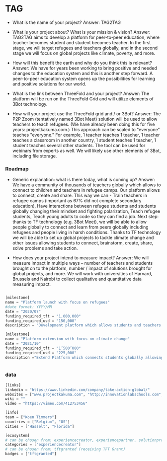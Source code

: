 # TAG

- What is the name of your project?
Answer: TAG2TAG

- What is your project about? What is your mission & vision?
Answer: TAG2TAG aims to develop a platform for peer-to-peer education, where teacher becomes student and student becomes teacher. In the first stage, we will target refugees and teachers globally, and in the second stage we will focus on global projects like climate, poverty, and more.

- How will this benefit the earth and why do you think this is relevant? 
Answer: We have for years been working to bring positive and needed changes to the education system and this is another step forward. A peer-to-peer education system opens up the possibilities for learning and positive solutions for our world.

- What is the link between ThreeFold and your project? 
Answer: The platform will be run on the ThreeFold Grid and will utilize elements of 3Bot technology.

- How will your project use the ThreeFold grid and / or 3Bot?
Answer: The P2P Zoom (tentatively named 3Bot Meet) solution will be used to allow teachers to teach refugees. (We have already been doing this for five years: projectkakuma.com.) This approach can be scaled to "everyone" teaches "everyone." For example, 1 teacher teaches 1 teacher, 1 teacher teaches a classroom in another country, 1 student teaches 1 teacher, 1 student teaches several other students. The tool can be used for webinars from experts as well. We will likely use other elements of 3Bot, including file storage.


### Roadmap

- Generic explanation: what is there today, what is coming up?
Answer: We have a community of thousands of teachers globally which allows to connect to children and teachers in refugee camps. Our platform allows to connect, create and share. This way we can - Train teachers in refugee camps (important as 67% did not complete secondary education), Have interactions between refugee students and students globally changing their mindset and fighting polarization, Teach refugee students, Teach young adults to code so they can find a job.
Next step: thanks to TF technology (e.g. 3Bot Meet), we will be able to allow people globally to connect and learn from peers globally including refugees and people living in harsh conditions. 
Thanks to TF technology we will be able to set up global projects to tackle climate change and other issues allowing students to connect, brainstorm, create, share, solve problems and take action. 


- How does your project intend to measure impact?
Answer: We will measure impact in multiple ways – number of teachers and students brought on to the platform, number / impact of solutions brought for global projects, and more. We will work with universities of Harvard, Brussels and Nairobi to collect qualitative and quantitative data measuring impact. 


```python

[milestone]
name = "Platform launch with focus on refugees"
#date format: YYYY/MM 
date = "2020/07"
funding_required_tft = "1,000,000"
funding_required_usd = "150,000"
description = "Development platform which allows students and teachers to connect globally. 300,000 Refugees will receive free education."

[milestone]
name = "Platform extension with focus on climate change"
date = "2021/10"
funding_required_tft = "1’500’000"
funding_required_usd = "225,000"
description ="Extend Platform which connects students globally allowing them to explore, discuss, create and share solutions about climate change, and take actions. We will work with governments to bring substantial change in 10 countries."
    
```

### data

```python
[links]
linkedin = "https://www.linkedin.com/company/take-action-global/"
websites = ["www.projectkakuma.com", "http://innovationlabschools.com", "http://takeactionglobal.org"]
wiki = ""
video = "https://vimeo.com/412753456"

[info]
team = ["Koen Timmers"]
countries = ["Belgium", "US"]
cities = ["Hasselt", "Florida"]

[ecosystem]
# can be chosen from: experiencecreator, experiencepartner, solutionprovider, farmer, systemintegrator
categories = ["experiencecreator"]
# can be chosen from: tftgranted (receiving TFT Grant)
badges = ["tftgranted"]

```